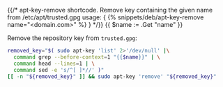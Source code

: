 {{/*
apt-key-remove shortcode.
Remove key containing the given name from /etc/apt/trusted.gpg
usage: { {% snippets/deb/apt-key-remove name="<domain.com>" %} }
*/}}
{{ $name := .Get "name" }}

Remove the repository key from `trusted.gpg`:

```bash
removed_key="$( sudo apt-key 'list' 2>'/dev/null' |\
  command grep --before-context=1 "{{$name}}" | \
  command head --lines=1 | \
  command sed -e 's/^[ ]*//' )"
[[ -n "${removed_key}" ]] && sudo apt-key 'remove' "${removed_key}"
```
